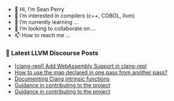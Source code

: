 - 👋 Hi, I’m Sean Perry
- 👀 I’m interested in compilers (c++, COBOL, llvm)
- 🌱 I’m currently learning ...
- 💞️ I’m looking to collaborate on ...
- 📫 How to reach me ...

<!---
s66perry/s66perry is a ✨ special ✨ repository because its `README.md` (this file) appears on your GitHub profile.
You can click the Preview link to take a look at your changes.
--->
### 📕 Latest LLVM Discourse Posts

<!-- DISCOURSE-LLVM:START -->
- [[clang-repl] Add WebAssembly Support in clang-repl](https://discourse.llvm.org/t/clang-repl-add-webassembly-support-in-clang-repl/69419#post_6)
- [How to use the map declared in one pass from another pass?](https://discourse.llvm.org/t/how-to-use-the-map-declared-in-one-pass-from-another-pass/69715#post_2)
- [Documenting Clang intrinsic functions](https://discourse.llvm.org/t/documenting-clang-intrinsic-functions/69689#post_8)
- [Guidance in contributing to the project](https://discourse.llvm.org/t/guidance-in-contributing-to-the-project/69008?page=4#post_70)
- [Guidance in contributing to the project](https://discourse.llvm.org/t/guidance-in-contributing-to-the-project/69008?page=4#post_69)
<!-- DISCOURSE-LLVM:END -->
